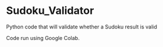 # Sudoku_Validator
Python code that will validate whether a Sudoku result is valid

Code run using Google Colab. 
